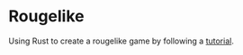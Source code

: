# Rougelike

Using Rust to create a rougelike game by following a [tutorial](https://tomassedovic.github.io/roguelike-tutorial/).

